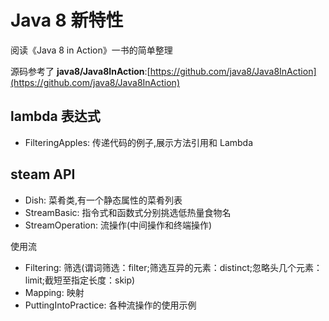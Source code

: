 # Java 8 新特性

阅读《Java 8 in Action》一书的简单整理

源码参考了 **java8/Java8InAction**:[https://github.com/java8/Java8InAction](https://github.com/java8/Java8InAction)

## lambda 表达式

- FilteringApples: 传递代码的例子,展示方法引用和 Lambda


## steam API

- Dish: 菜肴类,有一个静态属性的菜肴列表
- StreamBasic: 指令式和函数式分别挑选低热量食物名
- StreamOperation: 流操作(中间操作和终端操作)

使用流

- Filtering: 筛选(谓词筛选：filter;筛选互异的元素：distinct;忽略头几个元素：limit;截短至指定长度：skip)
- Mapping: 映射
- PuttingIntoPractice: 各种流操作的使用示例
